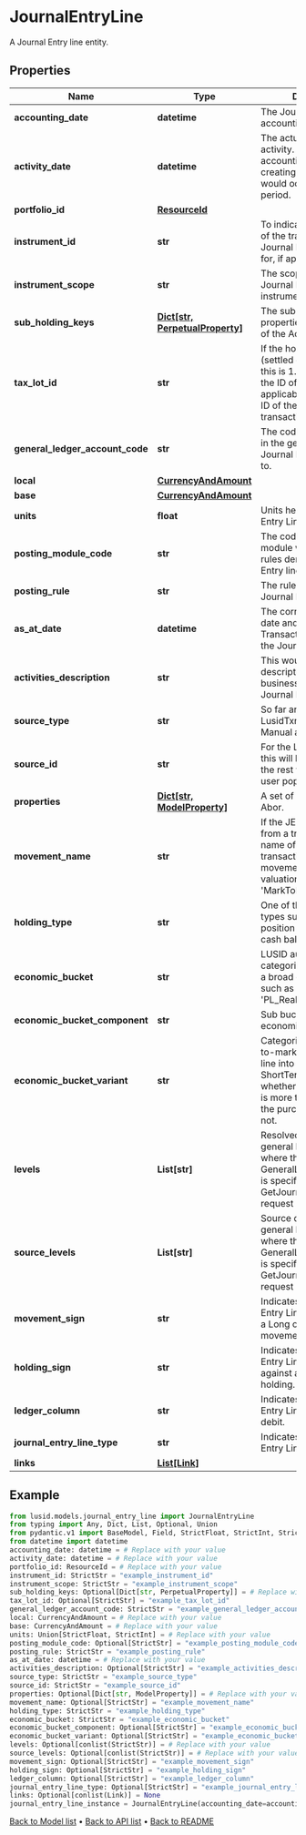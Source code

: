 # JournalEntryLine

A Journal Entry line entity.
## Properties
Name | Type | Description | Notes
------------ | ------------- | ------------- | -------------
**accounting_date** | **datetime** | The Journal Entry Line accounting date. | 
**activity_date** | **datetime** | The actual date of the activity. Differs from the accounting date when creating journals that would occur in a closed period. | 
**portfolio_id** | [**ResourceId**](ResourceId.md) |  | 
**instrument_id** | **str** | To indicate the instrument of the transaction that the Journal Entry Line posted for, if applicable. | 
**instrument_scope** | **str** | The scope in which the Journal Entry Line instrument is in. | 
**sub_holding_keys** | [**Dict[str, PerpetualProperty]**](PerpetualProperty.md) | The sub-holding properties which are part of the AccountingKey. | [optional] 
**tax_lot_id** | **str** | If the holding type is &#39;B&#39; (settled cash balance), this is 1. Otherwise, this is the ID of a tax lot if applicable, or the source ID of the original transaction if not. | [optional] 
**general_ledger_account_code** | **str** | The code of the account in the general ledger the Journal Entry was posted to. | 
**local** | [**CurrencyAndAmount**](CurrencyAndAmount.md) |  | 
**base** | [**CurrencyAndAmount**](CurrencyAndAmount.md) |  | 
**units** | **float** | Units held for the Journal Entry Line. | 
**posting_module_code** | **str** | The code of the posting module where the posting rules derived the Journal Entry lines. | [optional] 
**posting_rule** | **str** | The rule generating the Journal Entry Line. | 
**as_at_date** | **datetime** | The corresponding input date and time of the Transaction generating the Journal Entry Line. | 
**activities_description** | **str** | This would be the description of the business activities this Journal Entry Line is for. | [optional] 
**source_type** | **str** | So far are 4 types: LusidTxn, LusidValuation, Manual and External. | 
**source_id** | **str** | For the Lusid Source Type this will be the txn Id. For the rest will be what the user populates. | 
**properties** | [**Dict[str, ModelProperty]**](ModelProperty.md) | A set of properties for the Abor. | [optional] 
**movement_name** | **str** | If the JE Line is generated from a transaction, the name of the side in the transaction type&#39;s movement. If from a valuation, this is &#39;MarkToMarket&#39;. | [optional] 
**holding_type** | **str** | One of the LUSID holding types such as &#39;P&#39; for position or &#39;B&#39; for settled cash balance. | 
**economic_bucket** | **str** | LUSID automatically categorises a JE Line into a broad economic bucket such as &#39;NA_Cost&#39; or &#39;PL_RealPriceGL&#39;. | 
**economic_bucket_component** | **str** | Sub bucket of the economic bucket. | [optional] 
**economic_bucket_variant** | **str** | Categorisation of a Mark-to-market journal entry line into LongTerm or ShortTerm based on whether the ActivityDate is more than a year after the purchase trade date or not. | [optional] 
**levels** | **List[str]** | Resolved data from the general ledger profile where the GeneralLedgerProfileCode is specified in the GetJournalEntryLines request body. | [optional] 
**source_levels** | **List[str]** | Source data from the general ledger profile where the GeneralLedgerProfileCode is specified in the GetJournalEntryLines request body. | [optional] 
**movement_sign** | **str** | Indicates if the Journal Entry Line corresponds to a Long or Short movement. | [optional] 
**holding_sign** | **str** | Indicates if the Journal Entry Line is operating against a Long or Short holding. | [optional] 
**ledger_column** | **str** | Indicates if the Journal Entry Line is credit or debit. | [optional] 
**journal_entry_line_type** | **str** | Indicates the Journal Entry Line type | [optional] 
**links** | [**List[Link]**](Link.md) |  | [optional] 
## Example

```python
from lusid.models.journal_entry_line import JournalEntryLine
from typing import Any, Dict, List, Optional, Union
from pydantic.v1 import BaseModel, Field, StrictFloat, StrictInt, StrictStr, conlist, constr
from datetime import datetime
accounting_date: datetime = # Replace with your value
activity_date: datetime = # Replace with your value
portfolio_id: ResourceId = # Replace with your value
instrument_id: StrictStr = "example_instrument_id"
instrument_scope: StrictStr = "example_instrument_scope"
sub_holding_keys: Optional[Dict[str, PerpetualProperty]] = # Replace with your value
tax_lot_id: Optional[StrictStr] = "example_tax_lot_id"
general_ledger_account_code: StrictStr = "example_general_ledger_account_code"
local: CurrencyAndAmount = # Replace with your value
base: CurrencyAndAmount = # Replace with your value
units: Union[StrictFloat, StrictInt] = # Replace with your value
posting_module_code: Optional[StrictStr] = "example_posting_module_code"
posting_rule: StrictStr = "example_posting_rule"
as_at_date: datetime = # Replace with your value
activities_description: Optional[StrictStr] = "example_activities_description"
source_type: StrictStr = "example_source_type"
source_id: StrictStr = "example_source_id"
properties: Optional[Dict[str, ModelProperty]] = # Replace with your value
movement_name: Optional[StrictStr] = "example_movement_name"
holding_type: StrictStr = "example_holding_type"
economic_bucket: StrictStr = "example_economic_bucket"
economic_bucket_component: Optional[StrictStr] = "example_economic_bucket_component"
economic_bucket_variant: Optional[StrictStr] = "example_economic_bucket_variant"
levels: Optional[conlist(StrictStr)] = # Replace with your value
source_levels: Optional[conlist(StrictStr)] = # Replace with your value
movement_sign: Optional[StrictStr] = "example_movement_sign"
holding_sign: Optional[StrictStr] = "example_holding_sign"
ledger_column: Optional[StrictStr] = "example_ledger_column"
journal_entry_line_type: Optional[StrictStr] = "example_journal_entry_line_type"
links: Optional[conlist(Link)] = None
journal_entry_line_instance = JournalEntryLine(accounting_date=accounting_date, activity_date=activity_date, portfolio_id=portfolio_id, instrument_id=instrument_id, instrument_scope=instrument_scope, sub_holding_keys=sub_holding_keys, tax_lot_id=tax_lot_id, general_ledger_account_code=general_ledger_account_code, local=local, base=base, units=units, posting_module_code=posting_module_code, posting_rule=posting_rule, as_at_date=as_at_date, activities_description=activities_description, source_type=source_type, source_id=source_id, properties=properties, movement_name=movement_name, holding_type=holding_type, economic_bucket=economic_bucket, economic_bucket_component=economic_bucket_component, economic_bucket_variant=economic_bucket_variant, levels=levels, source_levels=source_levels, movement_sign=movement_sign, holding_sign=holding_sign, ledger_column=ledger_column, journal_entry_line_type=journal_entry_line_type, links=links)

```

[Back to Model list](../README.md#documentation-for-models) &#8226; [Back to API list](../README.md#documentation-for-api-endpoints) &#8226; [Back to README](../README.md)

